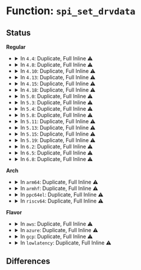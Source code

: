 # Function: <code>spi_set_drvdata</code>

## Status
<b>Regular</b>
<ul>
<li>
<details>
<summary>In <code>4.4</code>: Duplicate, Full Inline ⚠️</summary>

**Collision:** Static Duplication

**Inline:** Full

**Transformation:** False

**Instances:**

```
In drivers/mfd/wm831x-spi.c (ffffffff815840e3)
Location: include/linux/spi/spi.h:206
Inline: True
Inline callers:
  - drivers/mfd/wm831x-spi.c:wm831x_spi_probe
```
```
In drivers/mfd/tps65912-spi.c (ffffffff81586ceb)
Location: include/linux/spi/spi.h:206
Inline: True
Inline callers:
  - drivers/mfd/tps65912-spi.c:tps65912_spi_probe
```
```
In drivers/mfd/ezx-pcap.c (ffffffff8158ba9c)
Location: include/linux/spi/spi.h:206
Inline: True
Inline callers:
  - drivers/mfd/ezx-pcap.c:ezx_pcap_probe
```
```
In drivers/mfd/da9052-spi.c (ffffffff8158d4e9)
Location: include/linux/spi/spi.h:206
Inline: True
Inline callers:
  - drivers/mfd/da9052-spi.c:da9052_spi_probe
```
</details>
</li>
<li>
<details>
<summary>In <code>4.8</code>: Duplicate, Full Inline ⚠️</summary>

**Collision:** Static Duplication

**Inline:** Full

**Transformation:** False

**Instances:**

```
In drivers/mfd/wm831x-spi.c (ffffffff815da1a5)
Location: include/linux/spi/spi.h:213
Inline: True
Inline callers:
  - drivers/mfd/wm831x-spi.c:wm831x_spi_probe
```
```
In drivers/mfd/tps65912-spi.c (ffffffff815dbca9)
Location: include/linux/spi/spi.h:213
Inline: True
Inline callers:
  - drivers/mfd/tps65912-spi.c:tps65912_spi_probe
```
```
In drivers/mfd/ezx-pcap.c (ffffffff815e0d14)
Location: include/linux/spi/spi.h:213
Inline: True
Inline callers:
  - drivers/mfd/ezx-pcap.c:ezx_pcap_probe
```
```
In drivers/mfd/da9052-spi.c (ffffffff815e26fe)
Location: include/linux/spi/spi.h:213
Inline: True
Inline callers:
  - drivers/mfd/da9052-spi.c:da9052_spi_probe
```
</details>
</li>
<li>
<details>
<summary>In <code>4.10</code>: Duplicate, Full Inline ⚠️</summary>

**Collision:** Static Duplication

**Inline:** Full

**Transformation:** False

**Instances:**

```
In drivers/mfd/wm831x-spi.c (ffffffff81606e95)
Location: include/linux/spi/spi.h:213
Inline: True
Inline callers:
  - drivers/mfd/wm831x-spi.c:wm831x_spi_probe
```
```
In drivers/mfd/tps65912-spi.c (ffffffff81608979)
Location: include/linux/spi/spi.h:213
Inline: True
Inline callers:
  - drivers/mfd/tps65912-spi.c:tps65912_spi_probe
```
```
In drivers/mfd/ezx-pcap.c (ffffffff8160d9b4)
Location: include/linux/spi/spi.h:213
Inline: True
Inline callers:
  - drivers/mfd/ezx-pcap.c:ezx_pcap_probe
```
```
In drivers/mfd/da9052-spi.c (ffffffff8160f5ae)
Location: include/linux/spi/spi.h:213
Inline: True
Inline callers:
  - drivers/mfd/da9052-spi.c:da9052_spi_probe
```
</details>
</li>
<li>
<details>
<summary>In <code>4.13</code>: Duplicate, Full Inline ⚠️</summary>

**Collision:** Static Duplication

**Inline:** Full

**Transformation:** False

**Instances:**

```
In drivers/mfd/wm831x-spi.c (ffffffff8161ad30)
Location: include/linux/spi/spi.h:216
Inline: True
Inline callers:
  - drivers/mfd/wm831x-spi.c:wm831x_spi_probe
```
```
In drivers/mfd/tps65912-spi.c (ffffffff8161c7e9)
Location: include/linux/spi/spi.h:216
Inline: True
Inline callers:
  - drivers/mfd/tps65912-spi.c:tps65912_spi_probe
```
```
In drivers/mfd/ezx-pcap.c (ffffffff81621ab2)
Location: include/linux/spi/spi.h:216
Inline: True
Inline callers:
  - drivers/mfd/ezx-pcap.c:ezx_pcap_probe
```
```
In drivers/mfd/da9052-spi.c (ffffffff8162366e)
Location: include/linux/spi/spi.h:216
Inline: True
Inline callers:
  - drivers/mfd/da9052-spi.c:da9052_spi_probe
```
</details>
</li>
<li>
<details>
<summary>In <code>4.15</code>: Duplicate, Full Inline ⚠️</summary>

**Collision:** Static Duplication

**Inline:** Full

**Transformation:** False

**Instances:**

```
In drivers/mfd/wm831x-spi.c (ffffffff81683410)
Location: include/linux/spi/spi.h:216
Inline: True
Inline callers:
  - drivers/mfd/wm831x-spi.c:wm831x_spi_probe
```
```
In drivers/mfd/tps65912-spi.c (ffffffff81684ed9)
Location: include/linux/spi/spi.h:216
Inline: True
Inline callers:
  - drivers/mfd/tps65912-spi.c:tps65912_spi_probe
```
```
In drivers/mfd/ezx-pcap.c (ffffffff8168a2e2)
Location: include/linux/spi/spi.h:216
Inline: True
Inline callers:
  - drivers/mfd/ezx-pcap.c:ezx_pcap_probe
```
```
In drivers/mfd/da9052-spi.c (ffffffff8168bf4e)
Location: include/linux/spi/spi.h:216
Inline: True
Inline callers:
  - drivers/mfd/da9052-spi.c:da9052_spi_probe
```
</details>
</li>
<li>
<details>
<summary>In <code>4.18</code>: Duplicate, Full Inline ⚠️</summary>

**Collision:** Static Duplication

**Inline:** Full

**Transformation:** False

**Instances:**

```
In drivers/mfd/wm831x-spi.c (ffffffff816bf4ae)
Location: include/linux/spi/spi.h:216
Inline: True
Inline callers:
  - drivers/mfd/wm831x-spi.c:wm831x_spi_probe
```
```
In drivers/mfd/tps65912-spi.c (ffffffff816c0f86)
Location: include/linux/spi/spi.h:216
Inline: True
Inline callers:
  - drivers/mfd/tps65912-spi.c:tps65912_spi_probe
```
```
In drivers/mfd/ezx-pcap.c (ffffffff816c63f2)
Location: include/linux/spi/spi.h:216
Inline: True
Inline callers:
  - drivers/mfd/ezx-pcap.c:ezx_pcap_probe
```
```
In drivers/mfd/da9052-spi.c (ffffffff816c8021)
Location: include/linux/spi/spi.h:216
Inline: True
Inline callers:
  - drivers/mfd/da9052-spi.c:da9052_spi_probe
```
```
In drivers/spi/spi-mem.c (ffffffff81733d9d)
Location: include/linux/spi/spi.h:216
Inline: True
Inline callers:
  - drivers/spi/spi-mem.c:spi_mem_probe
```
</details>
</li>
<li>
<details>
<summary>In <code>5.0</code>: Duplicate, Full Inline ⚠️</summary>

**Collision:** Static Duplication

**Inline:** Full

**Transformation:** False

**Instances:**

```
In drivers/mfd/wm831x-spi.c (ffffffff816e087e)
Location: include/linux/spi/spi.h:211
Inline: True
Inline callers:
  - drivers/mfd/wm831x-spi.c:wm831x_spi_probe
```
```
In drivers/mfd/tps65912-spi.c (ffffffff816e23c6)
Location: include/linux/spi/spi.h:211
Inline: True
Inline callers:
  - drivers/mfd/tps65912-spi.c:tps65912_spi_probe
```
```
In drivers/mfd/ezx-pcap.c (ffffffff816e77f2)
Location: include/linux/spi/spi.h:211
Inline: True
Inline callers:
  - drivers/mfd/ezx-pcap.c:ezx_pcap_probe
```
```
In drivers/mfd/da9052-spi.c (ffffffff816e94df)
Location: include/linux/spi/spi.h:211
Inline: True
Inline callers:
  - drivers/mfd/da9052-spi.c:da9052_spi_probe
```
```
In drivers/spi/spi-mem.c (ffffffff8175695a)
Location: include/linux/spi/spi.h:211
Inline: True
Inline callers:
  - drivers/spi/spi-mem.c:spi_mem_probe
```
</details>
</li>
<li>
<details>
<summary>In <code>5.3</code>: Duplicate, Full Inline ⚠️</summary>

**Collision:** Static Duplication

**Inline:** Full

**Transformation:** False

**Instances:**

```
In drivers/mfd/wm831x-spi.c (ffffffff81719fc6)
Location: include/linux/spi/spi.h:221
Inline: True
Inline callers:
  - drivers/mfd/wm831x-spi.c:wm831x_spi_probe
```
```
In drivers/mfd/tps65912-spi.c (ffffffff8171ba6a)
Location: include/linux/spi/spi.h:221
Inline: True
Inline callers:
  - drivers/mfd/tps65912-spi.c:tps65912_spi_probe
```
```
In drivers/mfd/ezx-pcap.c (ffffffff81720fbe)
Location: include/linux/spi/spi.h:221
Inline: True
Inline callers:
  - drivers/mfd/ezx-pcap.c:ezx_pcap_probe
```
```
In drivers/mfd/da9052-spi.c (ffffffff81722c69)
Location: include/linux/spi/spi.h:221
Inline: True
Inline callers:
  - drivers/mfd/da9052-spi.c:da9052_spi_probe
```
```
In drivers/spi/spi-mem.c (ffffffff81792f27)
Location: include/linux/spi/spi.h:221
Inline: True
Inline callers:
  - drivers/spi/spi-mem.c:spi_mem_probe
```
</details>
</li>
<li>
<details>
<summary>In <code>5.4</code>: Duplicate, Full Inline ⚠️</summary>

**Collision:** Static Duplication

**Inline:** Full

**Transformation:** False

**Instances:**

```
In drivers/mfd/wm831x-spi.c (ffffffff8173e2b6)
Location: include/linux/spi/spi.h:221
Inline: True
Inline callers:
  - drivers/mfd/wm831x-spi.c:wm831x_spi_probe
```
```
In drivers/mfd/tps65912-spi.c (ffffffff8173fd3a)
Location: include/linux/spi/spi.h:221
Inline: True
Inline callers:
  - drivers/mfd/tps65912-spi.c:tps65912_spi_probe
```
```
In drivers/mfd/ezx-pcap.c (ffffffff81745119)
Location: include/linux/spi/spi.h:221
Inline: True
Inline callers:
  - drivers/mfd/ezx-pcap.c:ezx_pcap_probe
```
```
In drivers/mfd/da9052-spi.c (ffffffff81746f09)
Location: include/linux/spi/spi.h:221
Inline: True
Inline callers:
  - drivers/mfd/da9052-spi.c:da9052_spi_probe
```
```
In drivers/spi/spi-mem.c (ffffffff817b6a77)
Location: include/linux/spi/spi.h:221
Inline: True
Inline callers:
  - drivers/spi/spi-mem.c:spi_mem_probe
```
</details>
</li>
<li>
<details>
<summary>In <code>5.8</code>: Duplicate, Full Inline ⚠️</summary>

**Collision:** Static Duplication

**Inline:** Full

**Transformation:** False

**Instances:**

```
In drivers/mfd/wm831x-spi.c (ffffffff817fbc46)
Location: include/linux/spi/spi.h:240
Inline: True
Inline callers:
  - drivers/mfd/wm831x-spi.c:wm831x_spi_probe
```
```
In drivers/mfd/tps65912-spi.c (ffffffff817fd7da)
Location: include/linux/spi/spi.h:240
Inline: True
Inline callers:
  - drivers/mfd/tps65912-spi.c:tps65912_spi_probe
```
```
In drivers/mfd/ezx-pcap.c (ffffffff81802ea8)
Location: include/linux/spi/spi.h:240
Inline: True
Inline callers:
  - drivers/mfd/ezx-pcap.c:ezx_pcap_probe
```
```
In drivers/mfd/da9052-spi.c (ffffffff81804c09)
Location: include/linux/spi/spi.h:240
Inline: True
Inline callers:
  - drivers/mfd/da9052-spi.c:da9052_spi_probe
```
```
In drivers/spi/spi-mem.c (ffffffff8187d887)
Location: include/linux/spi/spi.h:240
Inline: True
Inline callers:
  - drivers/spi/spi-mem.c:spi_mem_probe
```
</details>
</li>
<li>
<details>
<summary>In <code>5.11</code>: Duplicate, Full Inline ⚠️</summary>

**Collision:** Static Duplication

**Inline:** Full

**Transformation:** False

**Instances:**

```
In drivers/mfd/wm831x-spi.c (ffffffff8180dd16)
Location: include/linux/spi/spi.h:241
Inline: True
Inline callers:
  - drivers/mfd/wm831x-spi.c:wm831x_spi_probe
```
```
In drivers/mfd/tps65912-spi.c (ffffffff8180f0ea)
Location: include/linux/spi/spi.h:241
Inline: True
Inline callers:
  - drivers/mfd/tps65912-spi.c:tps65912_spi_probe
```
```
In drivers/mfd/ezx-pcap.c (ffffffff81813d38)
Location: include/linux/spi/spi.h:241
Inline: True
Inline callers:
  - drivers/mfd/ezx-pcap.c:ezx_pcap_probe
```
```
In drivers/mfd/da9052-spi.c (ffffffff81815589)
Location: include/linux/spi/spi.h:241
Inline: True
Inline callers:
  - drivers/mfd/da9052-spi.c:da9052_spi_probe
```
```
In drivers/spi/spi-mem.c (ffffffff8188bda7)
Location: include/linux/spi/spi.h:241
Inline: True
Inline callers:
  - drivers/spi/spi-mem.c:spi_mem_probe
```
</details>
</li>
<li>
<details>
<summary>In <code>5.13</code>: Duplicate, Full Inline ⚠️</summary>

**Collision:** Static Duplication

**Inline:** Full

**Transformation:** False

**Instances:**

```
In drivers/mfd/wm831x-spi.c (ffffffff817f24fa)
Location: include/linux/spi/spi.h:239
Inline: True
Inline callers:
  - drivers/mfd/wm831x-spi.c:wm831x_spi_probe
```
```
In drivers/mfd/tps65912-spi.c (ffffffff817f391a)
Location: include/linux/spi/spi.h:239
Inline: True
Inline callers:
  - drivers/mfd/tps65912-spi.c:tps65912_spi_probe
```
```
In drivers/mfd/ezx-pcap.c (ffffffff817f8448)
Location: include/linux/spi/spi.h:239
Inline: True
Inline callers:
  - drivers/mfd/ezx-pcap.c:ezx_pcap_probe
```
```
In drivers/mfd/da9052-spi.c (ffffffff817f9c69)
Location: include/linux/spi/spi.h:239
Inline: True
Inline callers:
  - drivers/mfd/da9052-spi.c:da9052_spi_probe
```
```
In drivers/spi/spi-mem.c (ffffffff8186e6f7)
Location: include/linux/spi/spi.h:239
Inline: True
Inline callers:
  - drivers/spi/spi-mem.c:spi_mem_probe
```
</details>
</li>
<li>
<details>
<summary>In <code>5.15</code>: Duplicate, Full Inline ⚠️</summary>

**Collision:** Static Duplication

**Inline:** Full

**Transformation:** False

**Instances:**

```
In drivers/mfd/wm831x-spi.c (ffffffff8187b14a)
Location: include/linux/spi/spi.h:247
Inline: True
Inline callers:
  - drivers/mfd/wm831x-spi.c:wm831x_spi_probe
```
```
In drivers/mfd/tps65912-spi.c (ffffffff8187c89a)
Location: include/linux/spi/spi.h:247
Inline: True
Inline callers:
  - drivers/mfd/tps65912-spi.c:tps65912_spi_probe
```
```
In drivers/mfd/ezx-pcap.c (ffffffff81881898)
Location: include/linux/spi/spi.h:247
Inline: True
Inline callers:
  - drivers/mfd/ezx-pcap.c:ezx_pcap_probe
```
```
In drivers/mfd/da9052-spi.c (ffffffff81883119)
Location: include/linux/spi/spi.h:247
Inline: True
Inline callers:
  - drivers/mfd/da9052-spi.c:da9052_spi_probe
```
```
In drivers/spi/spi-mem.c (ffffffff818fe797)
Location: include/linux/spi/spi.h:247
Inline: True
Inline callers:
  - drivers/spi/spi-mem.c:spi_mem_probe
```
</details>
</li>
<li>
<details>
<summary>In <code>5.19</code>: Duplicate, Full Inline ⚠️</summary>

**Collision:** Static Duplication

**Inline:** Full

**Transformation:** False

**Instances:**

```
In drivers/mfd/wm831x-spi.c (ffffffff819c399d)
Location: include/linux/spi/spi.h:243
Inline: True
Inline callers:
  - drivers/mfd/wm831x-spi.c:wm831x_spi_probe
```
```
In drivers/mfd/tps65912-spi.c (ffffffff819c52a9)
Location: include/linux/spi/spi.h:243
Inline: True
Inline callers:
  - drivers/mfd/tps65912-spi.c:tps65912_spi_probe
```
```
In drivers/mfd/ezx-pcap.c (ffffffff819ca0f2)
Location: include/linux/spi/spi.h:243
Inline: True
Inline callers:
  - drivers/mfd/ezx-pcap.c:ezx_pcap_probe
```
```
In drivers/mfd/da9052-spi.c (ffffffff819cbb16)
Location: include/linux/spi/spi.h:243
Inline: True
Inline callers:
  - drivers/mfd/da9052-spi.c:da9052_spi_probe
```
```
In drivers/spi/spi-mem.c (ffffffff81a5007b)
Location: include/linux/spi/spi.h:243
Inline: True
Inline callers:
  - drivers/spi/spi-mem.c:spi_mem_probe
```
</details>
</li>
<li>
<details>
<summary>In <code>6.2</code>: Duplicate, Full Inline ⚠️</summary>

**Collision:** Static Duplication

**Inline:** Full

**Transformation:** False

**Instances:**

```
In drivers/mfd/wm831x-spi.c (ffffffff81b39f09)
Location: include/linux/spi/spi.h:256
Inline: True
Inline callers:
  - drivers/mfd/wm831x-spi.c:wm831x_spi_probe
```
```
In drivers/mfd/tps65912-spi.c (ffffffff81b3c2e9)
Location: include/linux/spi/spi.h:256
Inline: True
Inline callers:
  - drivers/mfd/tps65912-spi.c:tps65912_spi_probe
```
```
In drivers/mfd/ezx-pcap.c (ffffffff81b41582)
Location: include/linux/spi/spi.h:256
Inline: True
Inline callers:
  - drivers/mfd/ezx-pcap.c:ezx_pcap_probe
```
```
In drivers/mfd/da9052-spi.c (ffffffff81b43746)
Location: include/linux/spi/spi.h:256
Inline: True
Inline callers:
  - drivers/mfd/da9052-spi.c:da9052_spi_probe
```
```
In drivers/spi/spi-mem.c (ffffffff81bd91ab)
Location: include/linux/spi/spi.h:256
Inline: True
Inline callers:
  - drivers/spi/spi-mem.c:spi_mem_probe
```
</details>
</li>
<li>
<details>
<summary>In <code>6.5</code>: Duplicate, Full Inline ⚠️</summary>

**Collision:** Static Duplication

**Inline:** Full

**Transformation:** False

**Instances:**

```
In drivers/mfd/wm831x-spi.c (ffffffff81b8d369)
Location: include/linux/spi/spi.h:269
Inline: True
Inline callers:
  - drivers/mfd/wm831x-spi.c:wm831x_spi_probe
```
```
In drivers/mfd/tps65912-spi.c (ffffffff81b8f709)
Location: include/linux/spi/spi.h:269
Inline: True
Inline callers:
  - drivers/mfd/tps65912-spi.c:tps65912_spi_probe
```
```
In drivers/mfd/ezx-pcap.c (ffffffff81b948f2)
Location: include/linux/spi/spi.h:269
Inline: True
Inline callers:
  - drivers/mfd/ezx-pcap.c:ezx_pcap_probe
```
```
In drivers/mfd/da9052-spi.c (ffffffff81b96ab6)
Location: include/linux/spi/spi.h:269
Inline: True
Inline callers:
  - drivers/mfd/da9052-spi.c:da9052_spi_probe
```
```
In drivers/spi/spi-mem.c (ffffffff81c2fbab)
Location: include/linux/spi/spi.h:269
Inline: True
Inline callers:
  - drivers/spi/spi-mem.c:spi_mem_probe
```
</details>
</li>
<li>
<details>
<summary>In <code>6.8</code>: Duplicate, Full Inline ⚠️</summary>

**Collision:** Static Duplication

**Inline:** Full

**Transformation:** False

**Instances:**

```
In drivers/mfd/wm831x-spi.c (ffffffff81be1295)
Location: include/linux/spi/spi.h:282
Inline: True
Inline callers:
  - drivers/mfd/wm831x-spi.c:wm831x_spi_probe
```
```
In drivers/mfd/tps65912-spi.c (ffffffff81be3629)
Location: include/linux/spi/spi.h:282
Inline: True
Inline callers:
  - drivers/mfd/tps65912-spi.c:tps65912_spi_probe
```
```
In drivers/mfd/ezx-pcap.c (ffffffff81be88c2)
Location: include/linux/spi/spi.h:282
Inline: True
Inline callers:
  - drivers/mfd/ezx-pcap.c:ezx_pcap_probe
```
```
In drivers/mfd/da9052-spi.c (ffffffff81beaa86)
Location: include/linux/spi/spi.h:282
Inline: True
Inline callers:
  - drivers/mfd/da9052-spi.c:da9052_spi_probe
```
```
In drivers/spi/spi-mem.c (ffffffff81ce2a6b)
Location: include/linux/spi/spi.h:282
Inline: True
Inline callers:
  - drivers/spi/spi-mem.c:spi_mem_probe
```
</details>
</li>
</ul>
<b>Arch</b>
<ul>
<li>
<details>
<summary>In <code>arm64</code>: Duplicate, Full Inline ⚠️</summary>

**Collision:** Static Duplication

**Inline:** Full

**Transformation:** False

**Instances:**

```
In drivers/mfd/wm831x-spi.c (ffff8000109395a4)
Location: include/linux/spi/spi.h:221
Inline: True
Inline callers:
  - drivers/mfd/wm831x-spi.c:wm831x_spi_probe
```
```
In drivers/mfd/tps65912-spi.c (ffff80001093b3d0)
Location: include/linux/spi/spi.h:221
Inline: True
Inline callers:
  - drivers/mfd/tps65912-spi.c:tps65912_spi_probe
```
```
In drivers/mfd/ezx-pcap.c (ffff800010940ff8)
Location: include/linux/spi/spi.h:221
Inline: True
Inline callers:
  - drivers/mfd/ezx-pcap.c:ezx_pcap_probe
```
```
In drivers/mfd/da9052-spi.c (ffff800010943904)
Location: include/linux/spi/spi.h:221
Inline: True
Inline callers:
  - drivers/mfd/da9052-spi.c:da9052_spi_probe
```
```
In drivers/spi/spi-mem.c (ffff8000109ca6cc)
Location: include/linux/spi/spi.h:221
Inline: True
Inline callers:
  - drivers/spi/spi-mem.c:spi_mem_probe
```
</details>
</li>
<li>
<details>
<summary>In <code>armhf</code>: Duplicate, Full Inline ⚠️</summary>

**Collision:** Static Duplication

**Inline:** Full

**Transformation:** False

**Instances:**

```
In drivers/mfd/wm831x-spi.c (c0a2191c)
Location: include/linux/spi/spi.h:221
Inline: True
Inline callers:
  - drivers/mfd/wm831x-spi.c:wm831x_spi_probe
```
```
In drivers/mfd/tps65912-spi.c (c0a23d64)
Location: include/linux/spi/spi.h:221
Inline: True
Inline callers:
  - drivers/mfd/tps65912-spi.c:tps65912_spi_probe
```
```
In drivers/mfd/ezx-pcap.c (c0a2a9bc)
Location: include/linux/spi/spi.h:221
Inline: True
Inline callers:
  - drivers/mfd/ezx-pcap.c:ezx_pcap_probe
```
```
In drivers/mfd/da9052-spi.c (c0a2caa4)
Location: include/linux/spi/spi.h:221
Inline: True
Inline callers:
  - drivers/mfd/da9052-spi.c:da9052_spi_probe
```
```
In drivers/spi/spi-mem.c (c0ab3cfc)
Location: include/linux/spi/spi.h:221
Inline: True
Inline callers:
  - drivers/spi/spi-mem.c:spi_mem_probe
```
</details>
</li>
<li>
<details>
<summary>In <code>ppc64el</code>: Duplicate, Full Inline ⚠️</summary>

**Collision:** Static Duplication

**Inline:** Full

**Transformation:** False

**Instances:**

```
In drivers/mfd/wm831x-spi.c (c0000000009e065c)
Location: include/linux/spi/spi.h:221
Inline: True
Inline callers:
  - drivers/mfd/wm831x-spi.c:wm831x_spi_probe
```
```
In drivers/mfd/tps65912-spi.c (c0000000009e2ce0)
Location: include/linux/spi/spi.h:221
Inline: True
Inline callers:
  - drivers/mfd/tps65912-spi.c:tps65912_spi_probe
```
```
In drivers/mfd/ezx-pcap.c (c0000000009ea384)
Location: include/linux/spi/spi.h:221
Inline: True
Inline callers:
  - drivers/mfd/ezx-pcap.c:ezx_pcap_probe
```
```
In drivers/mfd/da9052-spi.c (c0000000009ecfdc)
Location: include/linux/spi/spi.h:221
Inline: True
Inline callers:
  - drivers/mfd/da9052-spi.c:da9052_spi_probe
```
```
In drivers/spi/spi-mem.c (c000000000a8bfe4)
Location: include/linux/spi/spi.h:221
Inline: True
Inline callers:
  - drivers/spi/spi-mem.c:spi_mem_probe
```
</details>
</li>
<li>
<details>
<summary>In <code>riscv64</code>: Duplicate, Full Inline ⚠️</summary>

**Collision:** Static Duplication

**Inline:** Full

**Transformation:** False

**Instances:**

```
In drivers/mfd/wm831x-spi.c (ffffffe0005ae1c2)
Location: include/linux/spi/spi.h:221
Inline: True
Inline callers:
  - drivers/mfd/wm831x-spi.c:wm831x_spi_probe
```
```
In drivers/mfd/tps65912-spi.c (ffffffe0005afc7e)
Location: include/linux/spi/spi.h:221
Inline: True
Inline callers:
  - drivers/mfd/tps65912-spi.c:tps65912_spi_probe
```
```
In drivers/mfd/ezx-pcap.c (ffffffe0005b4a56)
Location: include/linux/spi/spi.h:221
Inline: True
Inline callers:
  - drivers/mfd/ezx-pcap.c:ezx_pcap_probe
```
```
In drivers/mfd/da9052-spi.c (ffffffe0005b65a2)
Location: include/linux/spi/spi.h:221
Inline: True
Inline callers:
  - drivers/mfd/da9052-spi.c:da9052_spi_probe
```
```
In drivers/spi/spi-mem.c (ffffffe00061a088)
Location: include/linux/spi/spi.h:221
Inline: True
Inline callers:
  - drivers/spi/spi-mem.c:spi_mem_probe
```
</details>
</li>
</ul>
<b>Flavor</b>
<ul>
<li>
<details>
<summary>In <code>aws</code>: Duplicate, Full Inline ⚠️</summary>

**Collision:** Static Duplication

**Inline:** Full

**Transformation:** False

**Instances:**

```
In drivers/mfd/wm831x-spi.c (ffffffff81701c26)
Location: include/linux/spi/spi.h:221
Inline: True
Inline callers:
  - drivers/mfd/wm831x-spi.c:wm831x_spi_probe
```
```
In drivers/mfd/tps65912-spi.c (ffffffff81701dda)
Location: include/linux/spi/spi.h:221
Inline: True
Inline callers:
  - drivers/mfd/tps65912-spi.c:tps65912_spi_probe
```
```
In drivers/mfd/ezx-pcap.c (ffffffff817031b9)
Location: include/linux/spi/spi.h:221
Inline: True
Inline callers:
  - drivers/mfd/ezx-pcap.c:ezx_pcap_probe
```
```
In drivers/mfd/da9052-spi.c (ffffffff81703f79)
Location: include/linux/spi/spi.h:221
Inline: True
Inline callers:
  - drivers/mfd/da9052-spi.c:da9052_spi_probe
```
```
In drivers/spi/spi-mem.c (ffffffff8177b557)
Location: include/linux/spi/spi.h:221
Inline: True
Inline callers:
  - drivers/spi/spi-mem.c:spi_mem_probe
```
</details>
</li>
<li>
<details>
<summary>In <code>azure</code>: Duplicate, Full Inline ⚠️</summary>

**Collision:** Static Duplication

**Inline:** Full

**Transformation:** False

**Instances:**

```
In drivers/mfd/wm831x-spi.c (ffffffff816d5a36)
Location: include/linux/spi/spi.h:221
Inline: True
Inline callers:
  - drivers/mfd/wm831x-spi.c:wm831x_spi_probe
```
```
In drivers/mfd/tps65912-spi.c (ffffffff816d5bea)
Location: include/linux/spi/spi.h:221
Inline: True
Inline callers:
  - drivers/mfd/tps65912-spi.c:tps65912_spi_probe
```
```
In drivers/mfd/ezx-pcap.c (ffffffff816d6fb9)
Location: include/linux/spi/spi.h:221
Inline: True
Inline callers:
  - drivers/mfd/ezx-pcap.c:ezx_pcap_probe
```
```
In drivers/mfd/da9052-spi.c (ffffffff816d7d79)
Location: include/linux/spi/spi.h:221
Inline: True
Inline callers:
  - drivers/mfd/da9052-spi.c:da9052_spi_probe
```
```
In drivers/spi/spi-mem.c (ffffffff8175b307)
Location: include/linux/spi/spi.h:221
Inline: True
Inline callers:
  - drivers/spi/spi-mem.c:spi_mem_probe
```
</details>
</li>
<li>
<details>
<summary>In <code>gcp</code>: Duplicate, Full Inline ⚠️</summary>

**Collision:** Static Duplication

**Inline:** Full

**Transformation:** False

**Instances:**

```
In drivers/mfd/wm831x-spi.c (ffffffff81731776)
Location: include/linux/spi/spi.h:221
Inline: True
Inline callers:
  - drivers/mfd/wm831x-spi.c:wm831x_spi_probe
```
```
In drivers/mfd/tps65912-spi.c (ffffffff817331fa)
Location: include/linux/spi/spi.h:221
Inline: True
Inline callers:
  - drivers/mfd/tps65912-spi.c:tps65912_spi_probe
```
```
In drivers/mfd/ezx-pcap.c (ffffffff817385d9)
Location: include/linux/spi/spi.h:221
Inline: True
Inline callers:
  - drivers/mfd/ezx-pcap.c:ezx_pcap_probe
```
```
In drivers/mfd/da9052-spi.c (ffffffff8173a3c9)
Location: include/linux/spi/spi.h:221
Inline: True
Inline callers:
  - drivers/mfd/da9052-spi.c:da9052_spi_probe
```
```
In drivers/spi/spi-mem.c (ffffffff817ab8f7)
Location: include/linux/spi/spi.h:221
Inline: True
Inline callers:
  - drivers/spi/spi-mem.c:spi_mem_probe
```
</details>
</li>
<li>
<details>
<summary>In <code>lowlatency</code>: Duplicate, Full Inline ⚠️</summary>

**Collision:** Static Duplication

**Inline:** Full

**Transformation:** False

**Instances:**

```
In drivers/mfd/wm831x-spi.c (ffffffff8174cbb6)
Location: include/linux/spi/spi.h:221
Inline: True
Inline callers:
  - drivers/mfd/wm831x-spi.c:wm831x_spi_probe
```
```
In drivers/mfd/tps65912-spi.c (ffffffff8174e63a)
Location: include/linux/spi/spi.h:221
Inline: True
Inline callers:
  - drivers/mfd/tps65912-spi.c:tps65912_spi_probe
```
```
In drivers/mfd/ezx-pcap.c (ffffffff81753b69)
Location: include/linux/spi/spi.h:221
Inline: True
Inline callers:
  - drivers/mfd/ezx-pcap.c:ezx_pcap_probe
```
```
In drivers/mfd/da9052-spi.c (ffffffff81755809)
Location: include/linux/spi/spi.h:221
Inline: True
Inline callers:
  - drivers/mfd/da9052-spi.c:da9052_spi_probe
```
```
In drivers/spi/spi-mem.c (ffffffff817c5887)
Location: include/linux/spi/spi.h:221
Inline: True
Inline callers:
  - drivers/spi/spi-mem.c:spi_mem_probe
```
</details>
</li>
</ul>

## Differences
